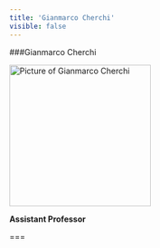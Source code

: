 ```yaml
---
title: 'Gianmarco Cherchi'
visible: false
---
```

   
###Gianmarco Cherchi
   
<img src="/lab/user/pages/02.people/10.gianmarco.cherchi/img/noimage.png" alt="Picture of Gianmarco Cherchi" style="height: 250px">
   
**Assistant Professor**
   
===